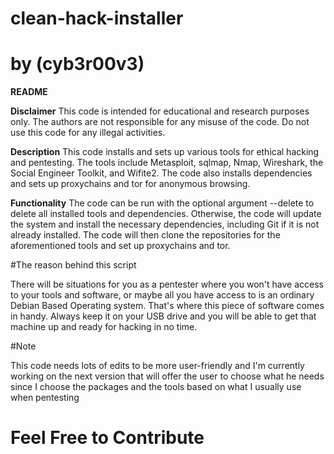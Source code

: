 # clean-hack-installer
# by (cyb3r00v3)

**README**

**Disclaimer**
This code is intended for educational and research purposes only. The authors are not responsible for any misuse of the code. Do not use this code for any illegal activities.

**Description**
This code installs and sets up various tools for ethical hacking and pentesting. The tools include Metasploit, sqlmap, Nmap, Wireshark, the Social Engineer Toolkit, and Wifite2. The code also installs dependencies and sets up proxychains and tor for anonymous browsing.

**Functionality**
The code can be run with the optional argument --delete to delete all installed tools and dependencies. Otherwise, the code will update the system and install the necessary dependencies, including Git if it is not already installed. The code will then clone the repositories for the aforementioned tools and set up proxychains and tor.

#The reason behind this script

There will be situations for you as a pentester where you won't have access to your tools and software, or maybe all you have access to is an ordinary Debian Based Operating system. That's where this piece of software comes in handy.
Always keep it on your USB drive and you will be able to get that machine up and ready for hacking in no time.

#Note

This code needs lots of edits to be more user-friendly and I'm currently working on the next version that will offer the user to choose what he needs since I choose the packages and the tools based on what I usually use when pentesting 

# Feel Free to Contribute 
